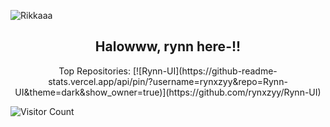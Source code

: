 ![Rikkaaa](https://files.catbox.moe/8npos5.jpg)

<h2 align="center">Halowww, rynn here-!!</h2>

<p align="center">
Top Repositories:
[![Rynn-UI](https://github-readme-stats.vercel.app/api/pin/?username=rynxzyy&repo=Rynn-UI&theme=dark&show_owner=true)](https://github.com/rynxzyy/Rynn-UI)
</p>

![Visitor Count](https://hits.seeyoufarm.com/api/count/incr/badge.svg?url=https://github.com/rynxzyy&title=Visitor&edge_flat=false)
